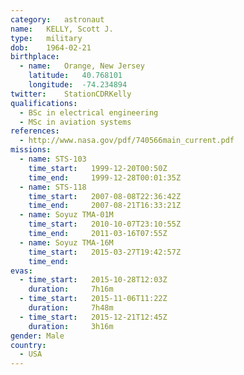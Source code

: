 ```yaml
---
category:	astronaut
name:	KELLY, Scott J.
type:	military
dob:	1964-02-21
birthplace:
  - name:	Orange, New Jersey
    latitude:	40.768101
    longitude:	-74.234894
twitter:	StationCDRKelly
qualifications:
  - BSc in electrical engineering
  - MSc in aviation systems
references:
  - http://www.nasa.gov/pdf/740566main_current.pdf
missions:
  - name: STS-103
    time_start:   1999-12-20T00:50Z
    time_end:     1999-12-28T00:01:35Z
  - name: STS-118
    time_start:   2007-08-08T22:36:42Z
    time_end:     2007-08-21T16:33:21Z
  - name: Soyuz TMA-01M
    time_start:   2010-10-07T23:10:55Z
    time_end:     2011-03-16T07:55Z
  - name: Soyuz TMA-16M
    time_start:   2015-03-27T19:42:57Z
    time_end:     
evas:
  - time_start:   2015-10-28T12:03Z
    duration:     7h16m
  - time_start:   2015-11-06T11:22Z
    duration:     7h48m
  - time_start:   2015-12-21T12:45Z
    duration:     3h16m
gender:	Male
country:
  - USA
---
```

